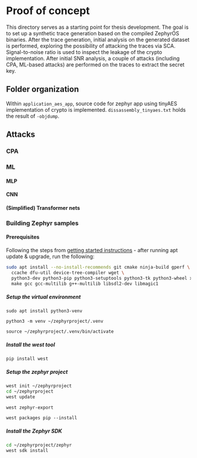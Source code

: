 # Proof of concept

This directory serves as a starting point for thesis development. The goal is to set up a synthetic trace generation based on the compiled ZephyrOS binaries. After the trace generation, initial analysis on the generated dataset is performed, exploring the possibility of attacking the traces via SCA. Signal-to-noise ratio is used to inspect the leakage of the crypto implementation. After initial SNR analysis, a couple of attacks (including CPA, ML-based attacks) are performed on the traces to extract the secret key.

## Folder organization

Within `application_aes_app`, source code for zephyr app using tinyAES implementation of crypto is implemented. `dissassembly_tinyaes.txt` holds the result of `-objdump`.

## Attacks

### CPA

### ML

#### MLP

#### CNN

#### (Simplified) Transformer nets

### Building Zephyr samples

#### Prerequisites

Following the steps from [getting started instructions](https://docs.zephyrproject.org/latest/develop/getting_started/index.html) - after running apt update & upgrade,
run the following:

```bash
sudo apt install --no-install-recommends git cmake ninja-build gperf \
  ccache dfu-util device-tree-compiler wget \
  python3-dev python3-pip python3-setuptools python3-tk python3-wheel xz-utils file \
  make gcc gcc-multilib g++-multilib libsdl2-dev libmagic1
```

##### Setup the virtual environment

`sudo apt install python3-venv`

`python3 -m venv ~/zephyrproject/.venv`

`source ~/zephyrproject/.venv/bin/activate`

##### Install the west tool

`pip install west`

##### Setup the zephyr project

```bash
west init ~/zephyrproject
cd ~/zephyrproject
west update
```

`west zephyr-export`

`west packages pip --install`

##### Install the Zephyr SDK

```bash
cd ~/zephyrproject/zephyr
west sdk install
```
